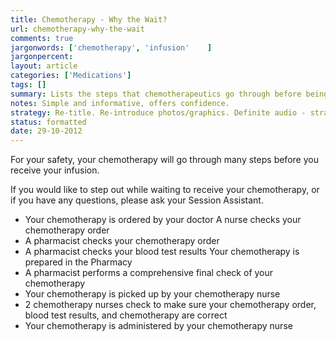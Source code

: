 ```yaml
---
title: Chemotherapy - Why the Wait?
url: chemotherapy-why-the-wait
comments: true
jargonwords: ['chemotherapy', 'infusion'	]
jargonpercent:
layout: article
categories: ['Medications']
tags: []
summary: Lists the steps that chemotherapeutics go through before being infused, offered to the patient. 
notes: Simple and informative, offers confidence.
strategy: Re-title. Re-introduce photos/graphics. Definite audio - straightforward topic. Possible video.  (Rethink? No. Some re-writing? No. Graphics or diagrams? No. Photography? Yes. Podcast or audio? Yes. Video? Yes)
status: formatted 
date: 29-10-2012
---
```

For your safety, your chemotherapy will go through many steps before you receive your infusion.

If you would like to step out while waiting to receive your chemotherapy, or if you have any questions, please ask your Session Assistant.

* Your chemotherapy is ordered by your doctor A nurse checks your chemotherapy order
* A pharmacist checks your chemotherapy order
* A pharmacist checks your blood test results Your chemotherapy is prepared in the Pharmacy
* A pharmacist performs a comprehensive final check of your chemotherapy
* Your chemotherapy is picked up by your chemotherapy nurse
* 2 chemotherapy nurses check to make sure your chemotherapy order, blood test results, and chemotherapy are correct
* Your chemotherapy is administered by your chemotherapy nurse